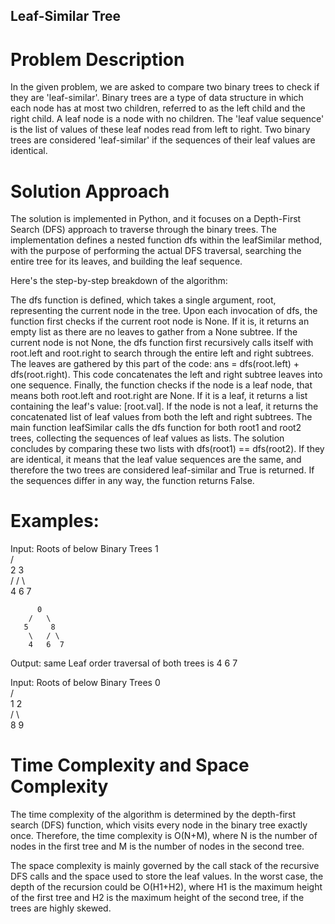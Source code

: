 ## Leaf-Similar Tree

# Problem Description
In the given problem, we are asked to compare two binary trees to check if they are 'leaf-similar'. Binary trees are a type of data structure in which each node has at most two children, referred to as the left child and the right child. A leaf node is a node with no children. The 'leaf value sequence' is the list of values of these leaf nodes read from left to right. Two binary trees are considered 'leaf-similar' if the sequences of their leaf values are identical.

# Solution Approach
The solution is implemented in Python, and it focuses on a Depth-First Search (DFS) approach to traverse through the binary trees. The implementation defines a nested function dfs within the leafSimilar method, with the purpose of performing the actual DFS traversal, searching the entire tree for its leaves, and building the leaf sequence.

Here's the step-by-step breakdown of the algorithm:

The dfs function is defined, which takes a single argument, root, representing the current node in the tree.
Upon each invocation of dfs, the function first checks if the current root node is None. If it is, it returns an empty list as there are no leaves to gather from a None subtree.
If the current node is not None, the dfs function first recursively calls itself with root.left and root.right to search through the entire left and right subtrees.
The leaves are gathered by this part of the code: ans = dfs(root.left) + dfs(root.right). This code concatenates the left and right subtree leaves into one sequence.
Finally, the function checks if the node is a leaf node, that means both root.left and root.right are None. If it is a leaf, it returns a list containing the leaf's value: [root.val]. If the node is not a leaf, it returns the concatenated list of leaf values from both the left and right subtrees.
The main function leafSimilar calls the dfs function for both root1 and root2 trees, collecting the sequences of leaf values as lists.
The solution concludes by comparing these two lists with dfs(root1) == dfs(root2). If they are identical, it means that the leaf value sequences are the same, and therefore the two trees are considered leaf-similar and True is returned. If the sequences differ in any way, the function returns False.

# Examples: 

Input: Roots of below Binary Trees
         1            
        / \
       2   3      
      /   / \          
     4   6   7

          0
        /   \
       5     8      
        \   / \        
        4   6  7
Output: same
Leaf order traversal of both trees is 4 6 7     

Input: Roots of below Binary Trees
         0            
        / \
       1   2         
      / \       
     8   9     

# Time Complexity and Space Complexity
The time complexity of the algorithm is determined by the depth-first search (DFS) function, which visits every node in the binary tree exactly once. Therefore, the time complexity is O(N+M), where N is the number of nodes in the first tree and M is the number of nodes in the second tree.

The space complexity is mainly governed by the call stack of the recursive DFS calls and the space used to store the leaf values. In the worst case, the depth of the recursion could be O(H1+H2), where H1 is the maximum height of the first tree and H2 is the maximum height of the second tree, if the trees are highly skewed.